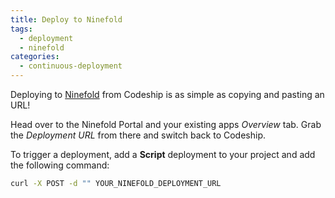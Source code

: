 ```yaml
---
title: Deploy to Ninefold
tags:
  - deployment
  - ninefold
categories:
  - continuous-deployment
---
```

Deploying to [Ninefold](https://ninefold.com/) from Codeship is as simple as copying and pasting an URL!

Head over to the Ninefold Portal and your existing apps _Overview_ tab. Grab the _Deployment URL_ from there and switch back to Codeship.

To trigger a deployment, add a **Script** deployment to your project and add the following command:

```bash
curl -X POST -d "" YOUR_NINEFOLD_DEPLOYMENT_URL
```
